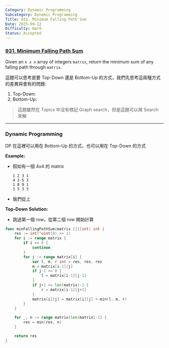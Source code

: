 ```yaml
---
Category: Dynamic Programming
Subcategory: Dynamic Programming
Title: 931. Minimum Falling Path Sum
Date: 2025-09-12
Difficulty: Hard
Status: Accepted
---
```

### [931. Minimum Falling Path Sum]

Given an `n x n` array of integers `matrix`, return the minimum sum of any falling path through `matrix`.

這題可以思考是要 Top-Down 還是 Bottom-Up 的方式，我們先思考這兩種方式的差異與會有的問題:
1.  Top-Down: 
2.  Bottom-Up: 

> 這題雖然在 Topics 中沒有標記 Graph search，但是這題可以用 Search 來解

---

### Dynamic Programming

DP 在這裡可以用在 Bottom-Up 的方式，也可以用在 Top-Down 的方式

**Example:**
-   假如有一個 4x4 的 matrix
    ```
    1 2 3 1
    4 3 5 3
    1 8 9 1
    1 5 3 3
    ```
-   我們從上

**Top-Down Solution:**
-   跳過第一個 row，從第二個 row 開始計算
```go
func minFallingPathSum(matrix [][]int) int {
    res := int(^uint(0) >> 1)
    for i := range matrix {
        if i == 0 {
            continue
        }
        for j := range matrix[i] {
            var l, m, r int = res, res, res
            m = matrix[i-1][j]
            if j-1 >= 0 {
                l = matrix[i-1][j-1]
            }
            if j+1 <= len(matrix)-1 {
                r = matrix[i-1][j+1]
            }
            matrix[i][j] = matrix[i][j] + min(l, m, r)
        }
    }

    for _, n := range matrix[len(matrix)-1] {
        res = min(res, n)
    }

    return res
}
```

[931. Minimum Falling Path Sum]: https://leetcode.com/problems/minimum-falling-path-sum/